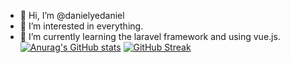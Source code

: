 - 👋 Hi, I’m @danielyedaniel
- 👀 I’m interested in everything.
- 🌱 I’m currently learning the laravel framework and using vue.js.
[![Anurag's GitHub stats](https://github-readme-stats.vercel.app/api?username=danielyedaniel)](https://github.com/anuraghazra/github-readme-stats)
[![GitHub Streak](https://streak-stats.demolab.com/?user=danielyedaniel)](https://git.io/streak-stats)

<!---
danielyedaniel/danielyedaniel is a ✨ special ✨ repository because its `README.md` (this file) appears on your GitHub profile.
You can click the Preview link to take a look at your changes.
--->
